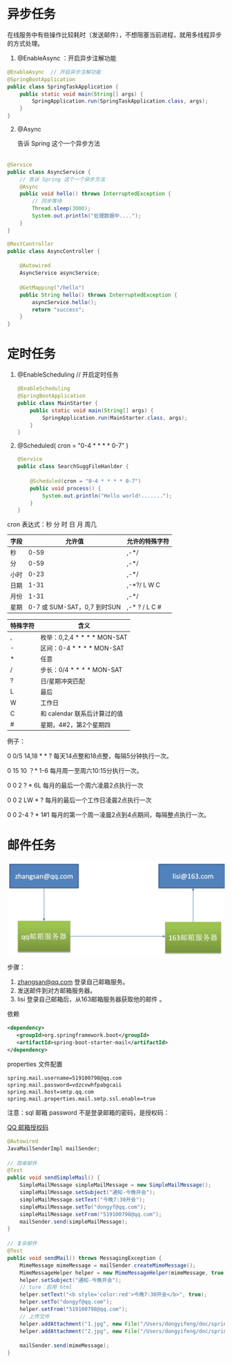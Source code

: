 # 异步任务

在线服务中有些操作比较耗时（发送邮件），不想阻塞当前进程，就用多线程异步的方式处理。

1. @EnableAsync  ：开启异步注解功能

```java
@EnableAsync  // 开启异步注解功能
@SpringBootApplication
public class SpringTaskApplication {
    public static void main(String[] args) {
        SpringApplication.run(SpringTaskApplication.class, args);
    }
}
```

2. @Async 

   告诉 Spring 这个一个异步方法

```java

@Service
public class AsyncService {
    // 告诉 Spring 这个一个异步方法
    @Async
    public void hello() throws InterruptedException {
        // 同步等待
        Thread.sleep(3000);
        System.out.println("处理数据中....");
    }
}
```

```java
@RestController
public class AsyncController {

    @Autowired
    AsyncService asyncService;

    @GetMapping("/hello")
    public String hello() throws InterruptedException {
        asyncService.hello();
        return "success";
    }
}
```



# 定时任务

1. @EnableScheduling  // 开启定时任务

   ```java
   @EnableScheduling
   @SpringBootApplication
   public class MainStarter {
       public static void main(String[] args) {
           SpringApplication.run(MainStarter.class, args);
       }
   }
   ```

   

2. @Scheduled( cron = "0-4 * * * * 0-7" )

   ```java
   @Service
   public class SearchSuggFileHanlder {
   
       @Scheduled(cron = "0-4 * * * * 0-7")
       public void process() {
           System.out.println("Hello world!.......");
       }
   }
   ```

cron 表达式：秒 分 时 日 月 周几

| 字段 | 允许值                      | 允许的特殊字符 |
| ---- | --------------------------- | -------------- |
| 秒   | 0-59                        | ,-*/           |
| 分   | 0-59                        | ,-*/           |
| 小时 | 0-23                        | ,-*/           |
| 日期 | 1-31                        | ,-*?/ L W C    |
| 月份 | 1-31                        | ,-*/           |
| 星期 | 0-7 或 SUM-SAT，0,7 到时SUN | ,-* ? / L C #  |

| 特殊字符 | 含义                         |
| -------- | ---------------------------- |
| ,        | 枚举：0,2,4 * * * * MON-SAT  |
| -        | 区间：0-4 * * * * MON-SAT    |
| *        | 任意                         |
| /        | 步长：0/4 * * * * MON-SAT    |
| ?        | 日/星期冲突匹配              |
| L        | 最后                         |
| W        | 工作日                       |
| C        | 和 calendar 联系后计算过的值 |
| #        | 星期，4#2，第2个星期四       |

例子：

0 0/5 14,18 * * ?    每天14点整和18点整，每隔5分钟执行一次。

0 15 10 ？* 1-6     每月周一至周六10:15分执行一次。

0 0 2 ? * 6L   每月的最后一个周六凌晨2点执行一次

0 0 2 LW * ?    每月的最后一个工作日凌晨2点执行一次

0 0 2-4 ? * 1#1    每月的第一个周一凌晨2点到4点期间，每隔整点执行一次。

# 邮件任务

![邮件发送图](images/QQ20190623-112647@2x.jpg)

步骤：

1. zhangsan@qq.com 登录自己邮箱服务。
2. 发送邮件到对方邮箱服务器。
3. lisi 登录自己邮箱后，从163邮箱服务器获取他的邮件 。



依赖

```xml
<dependency>
   <groupId>org.springframework.boot</groupId>
   <artifactId>spring-boot-starter-mail</artifactId>
</dependency>
```

properties 文件配置

```properties
spring.mail.username=519100798@qq.com
spring.mail.password=vdzcvwhfpabgcaii
spring.mail.host=smtp.qq.com
spring.mail.properties.mail.smtp.ssl.enable=true
```

注意：sql 邮箱 password 不是登录邮箱的密码，是授权码：

[QQ 邮箱授权码](https://service.mail.qq.com/cgi-bin/help?subtype=1&&id=28&&no=1001256)

```java
@Autowired
JavaMailSenderImpl mailSender;

// 简单邮件
@Test
public void sendSimpleMail() {
    SimpleMailMessage simpleMailMessage = new SimpleMailMessage();
    simpleMailMessage.setSubject("通知-今晚开会");
    simpleMailMessage.setText("今晚7:30开会");
    simpleMailMessage.setTo("dongyf@qq.com");
    simpleMailMessage.setFrom("519100798@qq.com");
    mailSender.send(simpleMailMessage);
}

// 复杂邮件
@Test
public void sendMail() throws MessagingException {
    MimeMessage mimeMessage = mailSender.createMimeMessage();
    MimeMessageHelper helper = new MimeMessageHelper(mimeMessage, true);
    helper.setSubject("通知-今晚开会");
  	// ture：启用 html
    helper.setText("<b style='color:red'>今晚7:30开会</b>", true);
    helper.setTo("dongyf@qq.com");
    helper.setFrom("519100798@qq.com");
    // 上传文件
    helper.addAttachment("1.jpg", new File("/Users/dongyifeng/doc/spring_boot/images/WX20190621-230859.png"));
    helper.addAttachment("2.jpg", new File("/Users/dongyifeng/doc/spring_boot/images/QQ20190623-112647@2x.jpg"));

    mailSender.send(mimeMessage);
}
```














